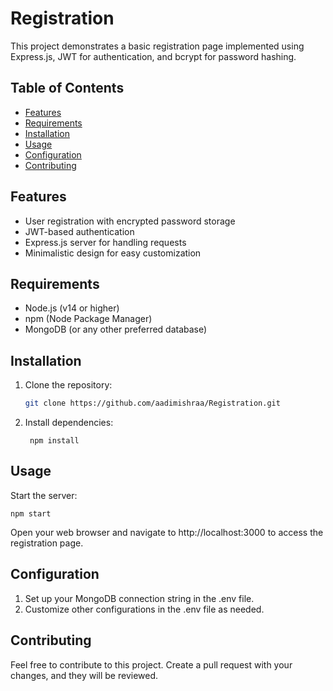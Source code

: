 # Registration
This project demonstrates a basic registration page implemented using Express.js, JWT for authentication, and bcrypt for password hashing.

## Table of Contents

- [Features](#features)
- [Requirements](#requirements)
- [Installation](#installation)
- [Usage](#usage)
- [Configuration](#configuration)
- [Contributing](#contributing)

## Features

- User registration with encrypted password storage
- JWT-based authentication
- Express.js server for handling requests
- Minimalistic design for easy customization

## Requirements

- Node.js (v14 or higher)
- npm (Node Package Manager)
- MongoDB (or any other preferred database)

## Installation

1. Clone the repository:

   ```bash
   git clone https://github.com/aadimishraa/Registration.git
2. Install dependencies:
   ```
    npm install
## Usage

Start the server:
```
npm start
```
Open your web browser and navigate to http://localhost:3000 to access the registration page.

## Configuration
1. Set up your MongoDB connection string in the .env file.
2. Customize other configurations in the .env file as needed.

## Contributing
Feel free to contribute to this project. Create a pull request with your changes, and they will be reviewed.
